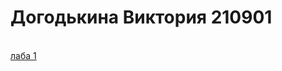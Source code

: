 # Догодькина Виктория 210901
<br><a href = "https://vviikka.github.io/EVT/laba1/лаб.html"> лаба 1 </a>
